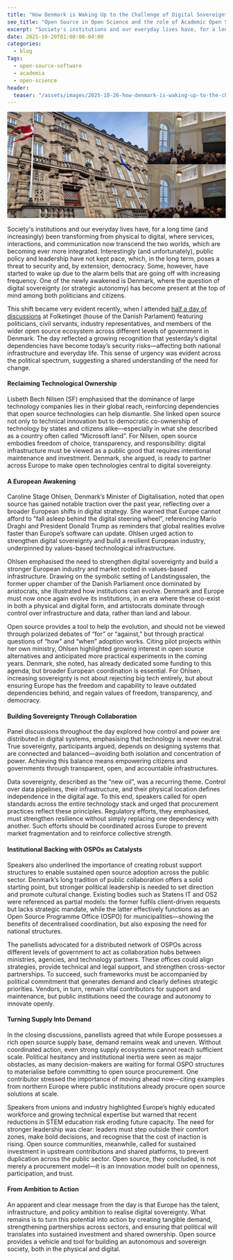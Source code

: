 ```yaml
---
title: "How Denmark is Waking Up to the Challenge of Digital Sovereignty"
seo_title: "Open Source in Open Science and the role of Academic Open Source Program Offices (OSPOs)"
excerpt: "Society's institutions and our everyday lives have, for a long time (and increasingly) been transforming from physical to digital, where services, interactions, and communication now transcend the two worlds, which are becoming ever more integrated. Interestingly (and unfortunately), public policy and leadership have not kept pace, which, in the long term, poses a threat to security and, by extension, democracy. Some, however, have started to wake up due to the alarm bells that are going off with increasing frequency. One of the newly awakened is Denmark, where the question of digital sovereignty (or strategic autonomy) has become present at the top of mind among both politicians and citizens."
date: 2025-10-20T01:00:00-04:00
categories:
  - blog
Tags:
  - open-source-software
  - academia
  - open-science
header:
  teaser: "/assets/images/2025-10-26-how-denmark-is-waking-up-to-the-challenge-of-digital-sovereignty/teaser.png"
---
```



<div class="thumbnail-container">
<img src="/assets/images/2025-10-26-how-denmark-is-waking-up-to-the-challenge-of-digital-sovereignty/teaser.png" alt=""></div>



Society's institutions and our everyday lives have, for a long time (and increasingly) been transforming from physical to digital, where services, interactions, and communication now transcend the two worlds, which are becoming ever more integrated. Interestingly (and unfortunately), public policy and leadership have not kept pace, which, in the long term, poses a threat to security and, by extension, democracy. Some, however, have started to wake up due to the alarm bells that are going off with increasing frequency. One of the newly awakened is Denmark, where the question of digital sovereignty (or strategic autonomy) has become present at the top of mind among both politicians and citizens.

This shift became very evident recently, when I attended [half a day of discussions](https://openforumeurope.org/event/ofe-capital-series-denmark/) at Folketinget (house of the Danish Parlament) featuring politicians, civil servants, industry representatives, and members of the wider open source ecosystem across different levels of government in Denmark. The day reflected a growing recognition that yesterday’s digital dependencies have become today’s security risks—affecting both national infrastructure and everyday life. This sense of urgency was evident across the political spectrum, suggesting a shared understanding of the need for change.

#### Reclaiming Technological Ownership
Lisbeth Bech Nilsen (SF) emphasised that the dominance of large technology companies lies in their global reach, reinforcing dependencies that open source technologies can help dismantle. She linked open source not only to technical innovation but to democratic co-ownership of technology by states and citizens alike—especially in what she described as a country often called “Microsoft land”. For Nilsen, open source embodies freedom of choice, transparency, and responsibility: digital infrastructure must be viewed as a public good that requires intentional maintenance and investment. Denmark, she argued, is ready to partner across Europe to make open technologies central to digital sovereignty.

#### A European Awakening
Caroline Stage Ohlsen, Denmark’s Minister of Digitalisation, noted that open source has gained notable traction over the past year, reflecting over a broader European shifts in digital strategy. She warned that Europe cannot afford to “fall asleep behind the digital steering wheel”, referencing Mario Draghi and President Donald Trump as reminders that global realities evolve faster than Europe’s software can update. Ohlsen urged action to strengthen digital sovereignty and build a resilient European industry, underpinned by values-based technological infrastructure.

Ohlsen emphasised the need to strengthen digital sovereignty and build a stronger European industry and market rooted in values-based infrastructure. Drawing on the symbolic setting of Landstingssalen, the former upper chamber of the Danish Parliament once dominated by aristocrats, she illustrated how institutions can evolve. Denmark and Europe must now once again evolve its institutions, in an era where these co-exist in both a physical and digital form, and artistocrats dominate through control over infrastructure and data, rather than land and labour.

Open source provides a tool to help the evolution, and should not be viewed through polarized debates of “for” or “against,” but through practical questions of “how” and “when” adoption works. Citing pilot projects within her own ministry, Ohlsen highlighted growing interest in open source alternatives and anticipated more practical experiments in the coming years. Denmark, she noted, has already dedicated some funding to this agenda, but broader European coordination is essential. For Ohlsen, increasing sovereignty is not about rejecting big tech entirely, but about ensuring Europe has the freedom and capability to leave outdated dependencies behind, and regain values of freedom, transparency, and democracy.

#### Building Sovereignty Through Collaboration
Panel discussions throughout the day explored how control and power are distributed in digital systems, emphasising that technology is never neutral. True sovereignty, participants argued, depends on designing systems that are connected and balanced—avoiding both isolation and concentration of power. Achieving this balance means empowering citizens and governments through transparent, open, and accountable infrastructures.

Data sovereignty, described as the “new oil”, was a recurring theme. Control over data pipelines, their infrastructure, and their physical location defines independence in the digital age. To this end, speakers called for open standards across the entire technology stack and urged that procurement practices reflect these principles. Regulatory efforts, they emphasised, must strengthen resilience without simply replacing one dependency with another. Such efforts should be coordinated across Europe to prevent market fragmentation and to reinforce collective strength.

#### Institutional Backing with OSPOs as Catalysts
Speakers also underlined the importance of creating robust support structures to enable sustained open source adoption across the public sector. Denmark’s long tradition of public collaboration offers a solid starting point, but stronger political leadership is needed to set direction and promote cultural change. Existing bodies such as Statens IT and OS2 were referenced as partial models: the former fulfils client-driven requests but lacks strategic mandate, while the latter effectively functions as an Open Source Programme Office (OSPO) for municipalities—showing the benefits of decentralised coordination, but also exposing the need for national structures.

The panellists advocated for a distributed network of OSPOs across different levels of government to act as collaboration hubs between ministries, agencies, and technology partners. These offices could align strategies, provide technical and legal support, and strengthen cross-sector partnerships. To succeed, such frameworks must be accompanied by political commitment that generates demand and clearly defines strategic priorities. Vendors, in turn, remain vital contributors for support and maintenance, but public institutions need the courage and autonomy to innovate openly. 

#### Turning Supply Into Demand
In the closing discussions, panellists agreed that while Europe possesses a rich open source supply base, demand remains weak and uneven. Without coordinated action, even strong supply ecosystems cannot reach sufficient scale. Political hesitancy and institutional inertia were seen as major obstacles, as many decision-makers are waiting for formal OSPO structures to materialise before committing to open source procurement. One contributor stressed the importance of moving ahead now—citing examples from northern Europe where public institutions already procure open source solutions at scale.

Speakers from unions and industry highlighted Europe’s highly educated workforce and growing technical expertise but warned that recent reductions in STEM education risk eroding future capacity. The need for stronger leadership was clear: leaders must step outside their comfort zones, make bold decisions, and recognise that the cost of inaction is rising. Open source communities, meanwhile, called for sustained investment in upstream contributions and shared platforms, to prevent duplication across the public sector. Open source, they concluded, is not merely a procurement model—it is an innovation model built on openness, participation, and trust.

#### From Ambition to Action
An apparent and clear message from the day is that Europe has the talent, infrastructure, and policy ambition to realise digital sovereignty. What remains is to turn this potential into action by creating tangible demand, strengthening partnerships across sectors, and ensuring that political will translates into sustained investment and shared ownership. Open source provides a vehicle and tool for building an autonomous and sovereign society, both in the physical and digital.